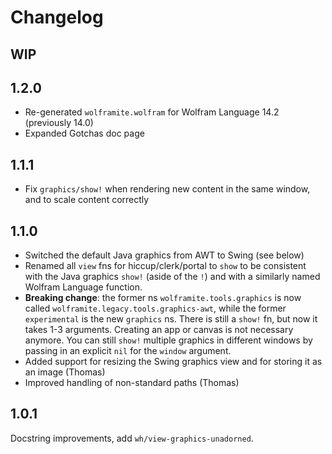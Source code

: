 Changelog
=========

WIP
---

1.2.0
-----

* Re-generated `wolframite.wolfram` for Wolfram Language 14.2 (previously 14.0)
* Expanded Gotchas doc page

1.1.1
-----

* Fix `graphics/show!` when rendering new content in the same window, and to scale content correctly

1.1.0
-----

* Switched the default Java graphics from AWT to Swing (see below)
* Renamed all `view` fns for hiccup/clerk/portal to `show` to be consistent with the Java graphics `show!` (aside of the `!`)
  and with a similarly named Wolfram Language function.
* **Breaking change**: the former ns `wolframite.tools.graphics` is now called `wolframite.legacy.tools.graphics-awt`,
  while the former `experimental` is the new `graphics` ns. There is still a `show!` fn, but now it takes 1-3 arguments.
  Creating an app or canvas is not necessary anymore. You can still `show!` multiple graphics in different windows by
  passing in an explicit `nil` for the `window` argument.
* Added support for resizing the Swing graphics view and for storing it as an image (Thomas)
* Improved handling of non-standard paths (Thomas)

1.0.1
-----
Docstring improvements, add `wh/view-graphics-unadorned`.